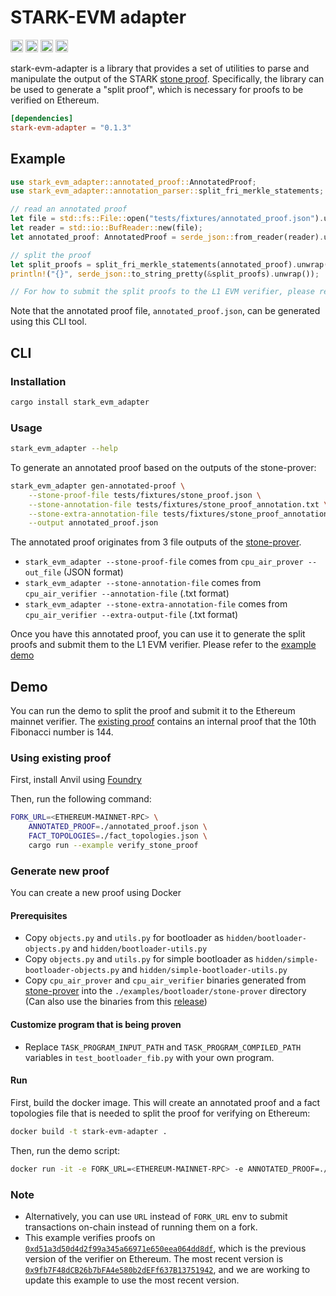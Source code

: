 # STARK-EVM adapter

[<img alt="github" src="https://img.shields.io/badge/github-zksecurity/stark_evm_adapter-8da0cb?style=for-the-badge&labelColor=555555&logo=github" height="20">](https://github.com/zksecurity/stark-evm-adapter)
[<img alt="crates.io" src="https://img.shields.io/crates/v/stark-evm-adapter.svg?style=for-the-badge&color=fc8d62&logo=rust" height="20">](https://crates.io/crates/stark-evm-adapter)
[<img alt="docs.rs" src="https://img.shields.io/badge/docs.rs-stark_evm_adapter-66c2a5?style=for-the-badge&labelColor=555555&logo=docs.rs" height="20">](https://docs.rs/stark-evm-adapter)
[<img alt="build status" src="https://img.shields.io/github/actions/workflow/status/zksecurity/stark-evm-adapter/rust.yml?branch=main&style=for-the-badge" height="20">](https://github.com/zksecurity/stark-evm-adapter/actions?query=branch%main)

stark-evm-adapter is a library that provides a set of utilities to parse and manipulate the output of the STARK [stone proof](https://github.com/starkware-libs/stone-prover).
Specifically, the library can be used to generate a "split proof", which is necessary for proofs to be verified on Ethereum.

```toml
[dependencies]
stark-evm-adapter = "0.1.3"
```

## Example

```rust
use stark_evm_adapter::annotated_proof::AnnotatedProof;
use stark_evm_adapter::annotation_parser::split_fri_merkle_statements;

// read an annotated proof
let file = std::fs::File::open("tests/fixtures/annotated_proof.json").unwrap();
let reader = std::io::BufReader::new(file);
let annotated_proof: AnnotatedProof = serde_json::from_reader(reader).unwrap();

// split the proof
let split_proofs = split_fri_merkle_statements(annotated_proof).unwrap();
println!("{}", serde_json::to_string_pretty(&split_proofs).unwrap());

// For how to submit the split proofs to the L1 EVM verifier, please refer to the demo: https://github.com/zksecurity/stark-evm-adapter/blob/8af44a0aa61c89e36a08261320f234709e99ed71/examples/verify_stone_proof.rs#L18
```

Note that the annotated proof file, `annotated_proof.json`, can be generated using this CLI tool.

## CLI

### Installation

```bash
cargo install stark_evm_adapter
```

### Usage

```bash
stark_evm_adapter --help
```

To generate an annotated proof based on the outputs of the stone-prover:

```bash
stark_evm_adapter gen-annotated-proof \
    --stone-proof-file tests/fixtures/stone_proof.json \
    --stone-annotation-file tests/fixtures/stone_proof_annotation.txt \
    --stone-extra-annotation-file tests/fixtures/stone_proof_annotation_extra.txt \
    --output annotated_proof.json
```

The annotated proof originates from 3 file outputs of the [stone-prover](https://github.com/starkware-libs/stone-prover/tree/00b274b55c82077184be4c0758f7bed18950eaba#creating-and-verifying-a-proof-of-a-cairozero-program).

* `stark_evm_adapter --stone-proof-file` comes from `cpu_air_prover --out_file` (JSON format)
* `stark_evm_adapter --stone-annotation-file` comes from `cpu_air_verifier --annotation-file` (.txt format)
* `stark_evm_adapter --stone-extra-annotation-file` comes from `cpu_air_verifier --extra-output-file` (.txt format)

Once you have this annotated proof, you can use it to generate the split proofs and submit them to the L1 EVM verifier. Please refer to the [example demo](https://github.com/zksecurity/stark-evm-adapter/blob/8af44a0aa61c89e36a08261320f234709e99ed71/examples/verify_stone_proof.rs#L18)

## Demo

You can run the demo to split the proof and submit it to the Ethereum mainnet verifier. The [existing proof](./examples/bootloader/fib_annotated_proof.json) contains an internal proof that the 10th Fibonacci number is 144.

### Using existing proof

First, install Anvil using [Foundry](https://book.getfoundry.sh/getting-started/installation)

Then, run the following command:

```bash
FORK_URL=<ETHEREUM-MAINNET-RPC> \
    ANNOTATED_PROOF=./annotated_proof.json \
    FACT_TOPOLOGIES=./fact_topologies.json \
    cargo run --example verify_stone_proof
```

### Generate new proof

You can create a new proof using Docker

#### Prerequisites

- Copy `objects.py` and `utils.py` for bootloader as `hidden/bootloader-objects.py` and `hidden/bootloader-utils.py`
- Copy `objects.py` and `utils.py` for simple bootloader as `hidden/simple-bootloader-objects.py` and `hidden/simple-bootloader-utils.py`
- Copy `cpu_air_prover` and `cpu_air_verifier` binaries generated from [stone-prover](https://github.com/starkware-libs/stone-prover) into the `./examples/bootloader/stone-prover` directory (Can also use the binaries from this [release](https://github.com/zksecurity/stark-evm-adapter/releases/tag/v0.1.0-alpha))

#### Customize program that is being proven

- Replace `TASK_PROGRAM_INPUT_PATH` and `TASK_PROGRAM_COMPILED_PATH` variables in `test_bootloader_fib.py` with your own program.

#### Run

First, build the docker image. This will create an annotated proof and a fact topologies file that is needed to split the proof for verifying on Ethereum:

```bash
docker build -t stark-evm-adapter .
```

Then, run the demo script:

```bash
docker run -it -e FORK_URL=<ETHEREUM-MAINNET-RPC> -e ANNOTATED_PROOF=./examples/bootloader/gen/annotated_proof.json -e FACT_TOPOLOGIES=./examples/bootloader/gen/fact_topologies.json stark-evm-adapter
```

### Note

- Alternatively, you can use `URL` instead of `FORK_URL` env to submit transactions on-chain instead of running them on a fork.
- This example verifies proofs on [`0xd51a3d50d4d2f99a345a66971e650eea064dd8df`](https://etherscan.io/address/0xd51a3d50d4d2f99a345a66971e650eea064dd8df), which is the previous version of the verifier on Ethereum. The most recent version is [`0x9fb7F48dCB26b7bFA4e580b2dEFf637B13751942`](https://etherscan.io/address/0x9fb7F48dCB26b7bFA4e580b2dEFf637B13751942), and we are working to update this example to use the most recent version.

